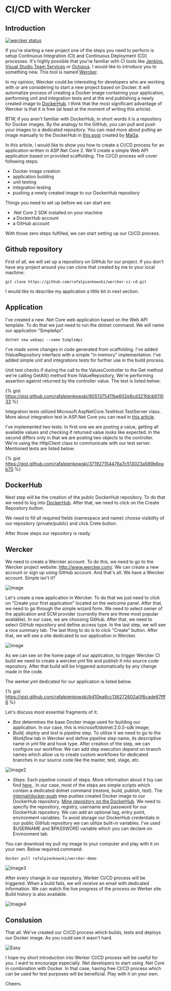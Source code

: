 # CI/CD with Wercker

## Introduction
[![wercker status](https://app.wercker.com/status/2560b160963c6207b95c58bbc0adb646/s/master "wercker status")](https://app.wercker.com/project/byKey/2560b160963c6207b95c58bbc0adb646) 

If you're starting a new project one of the steps you need to perform is setup Continuous Integration (CI) and Continuous Deployment (CD) processes. 
It's highly possible that you're familiar with CI tools like [Jenkins](https://jenkins.io/), [Visual Studio Team Services](https://www.visualstudio.com/team-services/) or [Octopus](https://octopus.com/). I would like to introduce you to something new. This tool is named [Wercker](http://www.wercker.com/).

In my opinion, Wercker could be interesting for developers who are working with or are considering to start a new project based on Docker. It will automatize process of creating a Docker image containing your application, performing unit and integration tests and at the end publishing a newly created image to [DockerHub](https://hub.docker.com/). I think that the most significant advantage of Wercker is that it is free (at least at the moment of writing this article).

BTW, if you aren't familiar with DockerHub, in short words it is a repository for Docker images. By the analogy to the GitHub, you can pull and push your images to a dedicated repository.  You can read more about pulling an image manually to the DockerHub in [this post](https://dev.to/ech0server/creating-a-docker-image-and-upload-it-to-docker-hub) created by [MaGa](https://dev.to/ech0server).

In this article, I would like to show you how to create a CI/CD process for an application written in ASP.Net Core 2. We'll create a simple Web API application based on provided scaffolding. The CI/CD process will cover following steps:
- Docker image creation
- application building
- unit testing 
- integration testing 
- pushing a newly created image to our DockerHub repository

Things you need to set up before we can start are:
- .Net Core 2 SDK installed on your machine
- a DockerHub account 
- a GitHub account

With those zero steps fulfilled, we can start setting up our CI/CD process.

## Github repository

First of all, we will set up a repository on GitHub for our project. If you don't have any project around you can clone that created by me to your local machine:

```
git clone https://github.com/rafalpienkowski/wercker-ci-cd.git
```

I would like to describe my application a little bit in next section.

## Application

I've created a new .Net Core web application based on the Web API template. To do that we just need to run the dotnet command. We will name our application "SimpleApi".

```
dotnet new webapi --name SimpleApi
```

I've made some changes in code generated from scaffolding. I've added IValueRepository interface with a simple "in memory" implementation. I've added simple unit and integrations tests for further use in the build process. 

Unit test checks if during the call to the ValuesController to the Get method we're calling GetAll() method from IValueRepository, We're performing assertion against returned by the controller value. The test is listed below:

{% gist https://gist.github.com/rafalpienkowski/8051375411be602e8cd321fdcb611033 %}

Integration tests utilized Microsoft.AspNetCore.TestHost.TestServer class. More about integration test in ASP.Net Core you can read in [this article](https://docs.microsoft.com/en-us/aspnet/core/testing/integration-testing). 

I've implemented two tests. In first one we are posting a value, getting all available values and checking if returned value looks like expected. In the second differs only in that we are posting two objects to the controller. We're using the HttpClient class to communicate with our test server. Mentioned tests are listed below:

{% gist https://gist.github.com/rafalpienkowski/371927154476a7c513023a589b6eab70 %}

## DockerHub

Next step will be the creation of the public DockerHub repository. To do that we need to log into [DockerHub](https://hub.docker.com/). After that, we need to click on the Create Repository button.

We need to fill all required fields (namespace and name) choose visibility of our repository (private/public) and click Crete button.

After those steps our repository is ready.

## Wercker

We need to create a Wercker account.  To do this, we need to go to the Wercker project website: http://www.wercker.com/. We can create a new account or sign up using GitHub account. And that's all. We have a Wercker account. Simple isn't it?

![Image](https://raw.githubusercontent.com/rafalpienkowski/resources/master/wercker-ci-cd/Screenshot_1.png)

Let's create a new application in Wercker. To do that we just need to click on "Create your first application" located on the welcome panel. 
After that, we need to go through the simple wizard form. We need to select owner of the application and SCM provider (currently there are three most popular available). In our case, we are choosing GitHub. After that, we need to select GitHub repository and define access type. In the last step, we will see a nice summary tab. The last thing to do is to click "Create" button. After that, we will see a site dedicated to our application in Wercker.

![Image](https://raw.githubusercontent.com/rafalpienkowski/resources/master/wercker-ci-cd/wizzard.gif)

As we can see on the home page of our application, to trigger Wercker CI build we need to create a wercker.yml file and publish it into source code repository. After that build will be triggered automatically by any change made in the code.

The werker.yml dedicated for our application is listed below. 

{% gist https://gist.github.com/rafalpienkowski/b410ea6cc136272602a0f6cade67fff6 %}

Let's discuss most essential fragments of it:

- *Box* determines the base Docker image used for building our application. In our case, this is microsoft/dotnet:2.0.0-sdk image;
- *Build, deploy* and *test* is pipeline step. To utilize it we need to go to the *Workflow* tab in Wercker and define pipeline step name, its descriptive name in yml file and hook type. After creation of the step, we can configure our workflow. We can add step execution depend on branch names which allow us to create custom workflows for dedicated branches in our source code like the master, test, stage, etc.

![Image2](https://raw.githubusercontent.com/rafalpienkowski/resources/master/wercker-ci-cd/Screenshot_2.png)

- *Steps*. Each pipeline consist of steps. More information about it toy can find [here ](http://devcenter.wercker.com/docs/wercker-yml).
In our case, most of the steps are simple scripts which contain a dedicated dotnet command (restore, build, publish, test). The [internal/docker-push](http://devcenter.wercker.com/docs/steps/internal-steps) step pushes created Docker image to our DockerHub repository. [Mine repository on the DockerHub](https://hub.docker.com/r/rafalpienkowski/wercker-demo/).  We need to specify the repository, registry, username and password for our DockerHub repository. We can add an optional tag, entry point, environment variables. To avoid storage our DockerHub credentials in our public GitHub repository we can utilize built-in variables. I've used $USERNAME and $PASSWORD variable which you can declare on Environment tab.

You can download my pull my image to your computer and play with it on your own. Below required command:

```
docker pull rafalpienkowski/wercker-demo
```

![Image3](https://raw.githubusercontent.com/rafalpienkowski/resources/master/wercker-ci-cd/Screenshot_3.png)

After every change in our repository, Werker CI/CD process will be triggered. When a build fails, we will receive an email with dedicated information. We can watch the live progress of the process on Werker site. Build history is also available. 

![Image4](https://raw.githubusercontent.com/rafalpienkowski/resources/master/wercker-ci-cd/Screenshot_4.png)

## Conslusion

That all. We've created our CI/CD process which builds, tests and deploys our Docker image. As you could see it wasn't hard.

![Easy](https://media.giphy.com/media/3o7btNa0RUYa5E7iiQ/giphy.gif)

I hope my short introduction into Werker CI/CD process will be useful for you. I want to encourage especially .Net developers to start using .Net Core in combination with Docker. In that case, having free CI/CD process which can be used for test purposes will be beneficial. Play with it on your own. 

Cheers.
